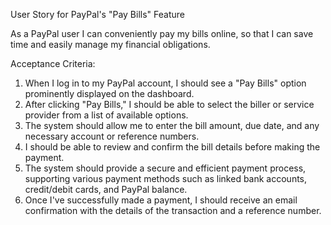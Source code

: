 User Story for PayPal's "Pay Bills" Feature

As a PayPal user I can conveniently pay my bills online, so that I can save time and easily manage my financial obligations.

Acceptance Criteria:

1. When I log in to my PayPal account, I should see a "Pay Bills" option prominently displayed on the dashboard.
2. After clicking "Pay Bills," I should be able to select the biller or service provider from a list of available options.
3. The system should allow me to enter the bill amount, due date, and any necessary account or reference numbers.
4. I should be able to review and confirm the bill details before making the payment.
5. The system should provide a secure and efficient payment process, supporting various payment methods such as linked bank accounts, credit/debit cards, and PayPal balance.
6. Once I've successfully made a payment, I should receive an email confirmation with the details of the transaction and a reference number.
